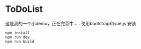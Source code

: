 # ToDoList
这是我的一个小demo，正在完善中.....
使用bootstrap和vue.js
安装
```
npm install
npm run dev
npm run build
```

